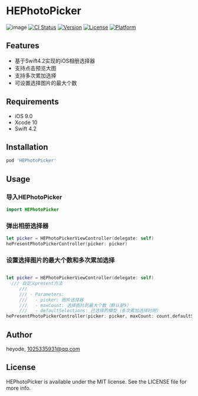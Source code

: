 # HEPhotoPicker
 ![image](https://github.com/heyode/HEPhotoPicker/blob/master/Assets/photopicker.gif)
[![CI Status](https://img.shields.io/travis/heyode/HEPhotoPicker.svg?style=flat)](https://travis-ci.org/heyode/HEPhotoPicker)
[![Version](https://img.shields.io/cocoapods/v/HEPhotoPicker.svg?style=flat)](https://cocoapods.org/pods/HEPhotoPicker)
[![License](https://img.shields.io/cocoapods/l/HEPhotoPicker.svg?style=flat)](https://cocoapods.org/pods/HEPhotoPicker)
[![Platform](https://img.shields.io/cocoapods/p/HEPhotoPicker.svg?style=flat)](https://cocoapods.org/pods/HEPhotoPicker)

## Features
- 基于Swift4.2实现的iOS相册选择器
- 支持点击预览大图
- 支持多次累加选择
- 可设置选择图片的最大个数
## Requirements
- iOS 9.0
- Xcode 10
- Swift 4.2
## Installation

```ruby
pod 'HEPhotoPicker'
```
## Usage
### 导入HEPhotoPicker
```Swift
import HEPhotoPicker
```
### 弹出相册选择器
```Swift
let picker = HEPhotoPickerViewController(delegate: self)
hePresentPhotoPickerController(picker: picker)
```
### 设置选择图片的最大个数和多次累加选择
```Swift

let picker = HEPhotoPickerViewController(delegate: self)
  /// 自定义present方法
     ///
     /// - Parameters:
     ///   - picker: 图片选择器
     ///   - maxCount: 选择图片的最大个数（默认是9）
     ///   - defaultSelections: 已选择的模型（多次累加选择时用）
hePresentPhotoPickerController(picker: picker, maxCount: count,defaultSelections: selectedModel)
```
## Author

heyode, 1025335931@qq.com

## License

HEPhotoPicker is available under the MIT license. See the LICENSE file for more info.
